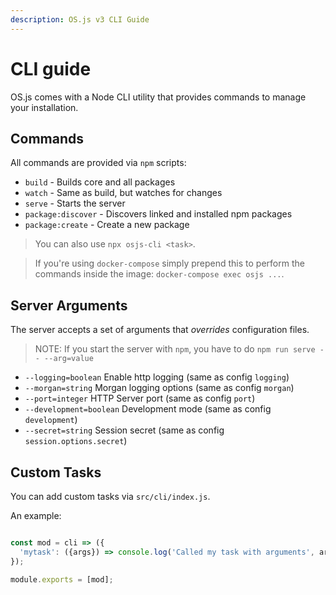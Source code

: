 ```yaml
---
description: OS.js v3 CLI Guide
---
```


# CLI guide

OS.js comes with a Node CLI utility that provides commands to manage your installation.

## Commands

All commands are provided via `npm` scripts:

* `build` - Builds core and all packages
* `watch` - Same as build, but watches for changes
* `serve` - Starts the server
* `package:discover` - Discovers linked and installed npm packages
* `package:create` - Create a new package

> You can also use `npx osjs-cli <task>`.

> If you're using `docker-compose` simply prepend this to perform the commands inside the image: `docker-compose exec osjs ...`.

## Server Arguments

The server accepts a set of arguments that *overrides* configuration files.

> NOTE: If you start the server with `npm`, you have to do `npm run serve -- --arg=value`

* `--logging=boolean` Enable http logging (same as config `logging`)
* `--morgan=string` Morgan logging options (same as config `morgan`)
* `--port=integer` HTTP Server port (same as config `port`)
* `--development=boolean` Development mode (same as config `development`)
* `--secret=string` Session secret (same as config `session.options.secret`)

## Custom Tasks

You can add custom tasks via `src/cli/index.js`.

An example:

```javascript

const mod = cli => ({
  'mytask': ({args}) => console.log('Called my task with arguments', args)
});

module.exports = [mod];
```
